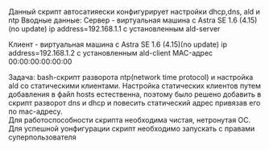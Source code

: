 Данный скрипт автосатияески конфигурирует настройки dhcp,dns, ald и ntp 
Вводные данные:
Сервер - виртуальная машина с Astra SE 1.6 (4.15)(no update) ip address=192.168.1.1 с установленным ald-server

Клиент - виртуальная машина с Astra SE 1.6 (4.15)(no update) ip address=192.168.1.2 с установленным ald-client MAC-адрес 00:00:00:00:00:00

Задача: bash-скрипт разворота ntp(network time protocol) и настройка ald со статическими клиентами.
Настройка статических клиентов путем добавления в файл hosts естественна, поэтому было решено добавить в скрипт разворот dns и dhcp и повесить статический адрес привязав его по mac-адресу.  
Для работоспособности скрипта необходима чистая, нетронутая ОС. 
Для успешной уонфигурации скрипт необходимо запускать с правами суперпользователя